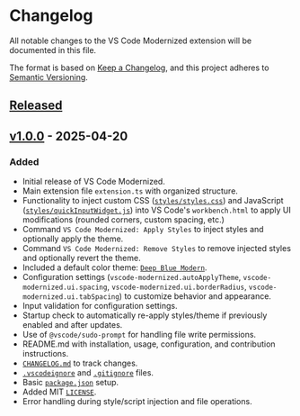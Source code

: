 # Changelog

All notable changes to the VS Code Modernized extension will be documented in this file.

The format is based on [Keep a Changelog](https://keepachangelog.com/en/1.0.0/), and this project adheres to [Semantic Versioning](https://semver.org/spec/v2.0.0.html).

## [Released]

## [v1.0.0] - 2025-04-20

### Added

- Initial release of VS Code Modernized.
- Main extension file `extension.ts` with organized structure.
- Functionality to inject custom CSS ([`styles/styles.css`](https://github.com/Sukarth/VS-Code-Modernized/blob/main/styles/styles.css)) and JavaScript ([`styles/quickInputWidget.js`](https://github.com/Sukarth/VS-Code-Modernized/blob/main/styles/quickInputWidget.js)) into VS Code's `workbench.html` to apply UI modifications (rounded corners, custom spacing, etc.)
- Command `VS Code Modernized: Apply Styles` to inject styles and optionally apply the theme.
- Command `VS Code Modernized: Remove Styles` to remove injected styles and optionally revert the theme.
- Included a default color theme: [`Deep Blue Modern`](https://github.com/Sukarth/VS-Code-Modernized/blob/main/themes/deep-blue-theme.json).
- Configuration settings (`vscode-modernized.autoApplyTheme`, `vscode-modernized.ui.spacing`, `vscode-modernized.ui.borderRadius`, `vscode-modernized.ui.tabSpacing`) to customize behavior and appearance.
- Input validation for configuration settings.
- Startup check to automatically re-apply styles/theme if previously enabled and after updates.
- Use of `@vscode/sudo-prompt` for handling file write permissions.
- README.md with installation, usage, configuration, and contribution instructions.
- [`CHANGELOG.md`](https://github.com/Sukarth/VS-Code-Modernized/blob/main/CHANGELOG.md) to track changes.
- [`.vscodeignore`](https://github.com/Sukarth/VS-Code-Modernized/blob/main/.vscodeignore) and [`.gitignore`](https://github.com/Sukarth/VS-Code-Modernized/blob/main/.gitignore) files.
- Basic [`package.json`](https://github.com/Sukarth/VS-Code-Modernized/blob/main/package.json) setup.
- Added MIT [`LICENSE`](https://github.com/Sukarth/VS-Code-Modernized/blob/main/LICENSE).
- Error handling during style/script injection and file operations.


[Released]: https://github.com/Sukarth/VS-Code-Modernized/releases/
[v1.0.0]: https://github.com/Sukarth/VS-Code-Modernized/releases/tag/v1.0.0
